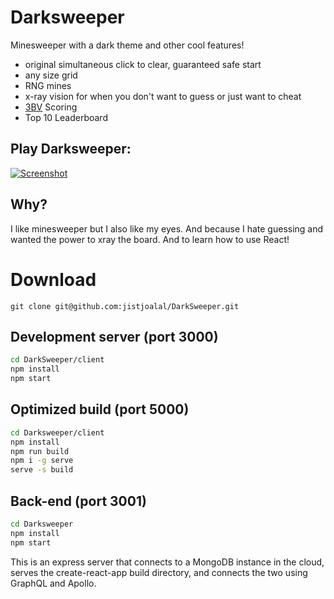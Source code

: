# Darksweeper

Minesweeper with a dark theme and other cool features!

- original simultaneous click to clear, guaranteed safe start
- any size grid
- RNG mines
- x-ray vision for when you don't want to guess or just want to cheat
- [3BV](http://www.minesweeper.info/wiki/3BV) Scoring
- Top 10 Leaderboard

## Play Darksweeper:

[![Screenshot](https://jist-screenshotter.herokuapp.com/desktop/https://darksweeper.com/)](https://darksweeper.com)

## Why?

I like minesweeper but I also like my eyes. And because I hate guessing and
wanted the power to xray the board. And to learn how to use React!

# Download

```
git clone git@github.com:jistjoalal/DarkSweeper.git
```

## Development server (port 3000)

```sh
cd DarkSweeper/client
npm install
npm start
```

## Optimized build (port 5000)

```sh
cd Darksweeper/client
npm install
npm run build
npm i -g serve
serve -s build
```

## Back-end (port 3001)

```sh
cd Darksweeper
npm install
npm start
```

This is an express server that connects to a MongoDB instance in the cloud,
serves the create-react-app build directory, and connects the two using GraphQL
and Apollo.
